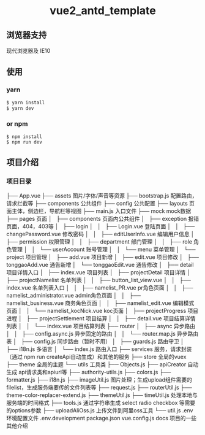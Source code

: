 <h1 align="center">vue2_antd_template</h1>

## 浏览器支持
现代浏览器及 IE10

## 使用
### yarn
```bash
$ yarn install
$ yarn dev
```
### or npm
```
$ npm install
$ npm run dev
```
## 项目介绍
### 项目目录
├── App.vue
├── assets 图片/字体/声音等资源
├── bootstrap.js 配置路由，请求拦截等
├── components 公共组件
├── config 公共配置
├── layouts 页面主体，侧边栏，导航栏等视图
├── main.js 入口文件
├── mock mock数据
├── pages 页面
│   ├── components 页面内公共组件
│   ├── exception 报错页面，404，403等
│   ├── login
│   │   ├── Login.vue 登陆页面
│   │   ├── changePassword.vue 修改密码
│   │   ├── editUserInfo.vue 编辑用户信息
│   ├── permission 权限管理
│   │   ├── department  部门管理
│   │   ├── role 角色管理
│   │   └── userAccount 账号管理
│   │   └── menu 菜单管理
│   └── project 项目管理
│       ├── add.vue 项目新增
│       ├── edit.vue 项目修改
│       ├── tonggaoAdd.vue 通告新增
│       └── tonggaoEdit.vue 通告修改
│       ├── detail 项目详情入口
│       ├── index.vue 项目列表
│       ├── projectDetail 项目详情
│       ├── projectNamelist 名单列表
│       │   ├── button_list_view.vue 
│       │   ├── index.vue 名单列表入口
│       │   ├── namelist_PR.vue pr角色页面
│       │   ├── namelist_administrator.vue admin角色页面
│       │   ├── namelist_business.vue 商务角色页面
│       │   ├── namelist_edit.vue 编辑模式页面
│       │   └── namelist_kocNick.vue koc页面
│       ├── projectProgress 项目进程
│       ├── projectSettlement 项目结算
│       │   ├── detail.vue 项目结算详情列表
│       │   └── index.vue 项目结算列表
├── router
│   ├── async 异步路由
│   │   ├── config.async.js 异步固定的路由
│   │   └── router.map.js 异步路由表
│   ├── config.js 同步路由（暂时不用）
│   ├── guards.js 路由守卫
│   ├── i18n.js 多语言
│   └── index.js 路由入口
├── services 服务，请求封装（通过 npm run createApi自动生成）和其他的服务
├── store 全局的vuex
├── theme 全局的主题
└── utils 工具类
    ├── Objects.js
    ├── apiCreator 自动生成 api请求类和apiurl等
    ├── authority-utils.js
    ├── colors.js
    ├── formatter.js
    ├── i18n.js
    ├── imageUtil.js 图片处理；生成upload组件需要的filelist，生成服务端要传的文件列表等
    ├── request.js
    ├── routerUtil.js
    ├── theme-color-replacer-extend.js
    ├── themeUtil.js
    ├── timeUtil.js 处理本地与服务端的时间格式
    ├── tools.js 通过字符串生成 select radio checkbox 等需要的options参数
    ├── uploadAliOss.js 上传文件到阿里oss工具
    └── util.js
.env 环境配置文件
.env.development
package.json
vue.config.js
docs 项目的一些其他介绍

